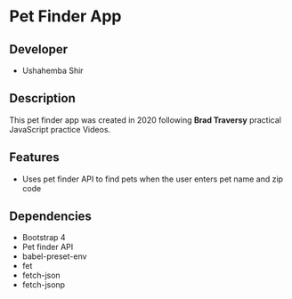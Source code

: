 Pet Finder App 
===============
## Developer
* Ushahemba Shir

## Description
This pet finder app was created in 2020 following **Brad Traversy** practical JavaScript practice Videos.

## Features
* Uses pet finder API to find pets when the user enters pet name and zip code

## Dependencies
* Bootstrap 4
* Pet finder API
* babel-preset-env
* fet
* fetch-json
* fetch-jsonp

